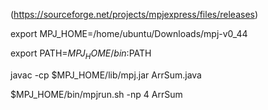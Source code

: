 (https://sourceforge.net/projects/mpjexpress/files/releases)

export MPJ_HOME=/home/ubuntu/Downloads/mpj-v0_44

export PATH=$MPJ_HOME/bin:$PATH

javac -cp $MPJ_HOME/lib/mpj.jar ArrSum.java

$MPJ_HOME/bin/mpjrun.sh -np 4 ArrSum

